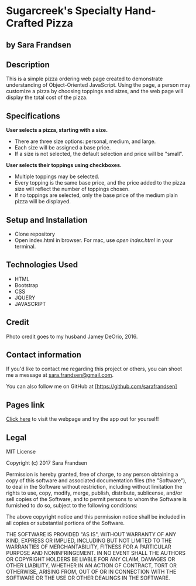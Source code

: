 # Sugarcreek's Specialty Hand-Crafted Pizza
## by Sara Frandsen

## Description

This is a simple pizza ordering web page created to demonstrate understanding of Object-Oriented JavaScript. Using the page, a person may customize a pizza by choosing toppings and sizes, and the web page will display the total cost of the pizza.

## Specifications

**User selects a pizza, starting with a size.**

* There are three size options: personal, medium, and large.
* Each size will be assigned a base price.
* If a size is not selected, the default selection and price will be "small".

**User selects their toppings using checkboxes.**

* Multiple toppings may be selected.
* Every topping is the same base price, and the price added to the pizza size will reflect the number of toppings chosen.
* If no toppings are selected, only the base price of the medium plain pizza will be displayed.



## Setup and Installation

* Clone repository
* Open index.html in browser. For mac, use _open index.html_ in your terminal.

## Technologies Used

* HTML
* Bootstrap
* CSS
* JQUERY
* JAVASCRIPT

## Credit

Photo credit goes to my husband Jamey DeOrio, 2016.

## Contact information

If you'd like to contact me regarding this project or others, you can shoot me a message at
[sara.frandsen@gmail.com](mailto:sara.frandsen@gmail.com).

You can also follow me on GitHub at [https://github.com/sarafrandsen]

## Pages link

[Click here](sarafrandsen.github.io/order-pizza) to visit the webpage and try the app out for yourself!

## Legal
MIT License

Copyright (c) 2017 Sara Frandsen

Permission is hereby granted, free of charge, to any person obtaining a copy
of this software and associated documentation files (the "Software"), to deal
in the Software without restriction, including without limitation the rights
to use, copy, modify, merge, publish, distribute, sublicense, and/or sell
copies of the Software, and to permit persons to whom the Software is
furnished to do so, subject to the following conditions:

The above copyright notice and this permission notice shall be included in all
copies or substantial portions of the Software.

THE SOFTWARE IS PROVIDED "AS IS", WITHOUT WARRANTY OF ANY KIND, EXPRESS OR
IMPLIED, INCLUDING BUT NOT LIMITED TO THE WARRANTIES OF MERCHANTABILITY,
FITNESS FOR A PARTICULAR PURPOSE AND NONINFRINGEMENT. IN NO EVENT SHALL THE
AUTHORS OR COPYRIGHT HOLDERS BE LIABLE FOR ANY CLAIM, DAMAGES OR OTHER
LIABILITY, WHETHER IN AN ACTION OF CONTRACT, TORT OR OTHERWISE, ARISING FROM,
OUT OF OR IN CONNECTION WITH THE SOFTWARE OR THE USE OR OTHER DEALINGS IN THE
SOFTWARE.
